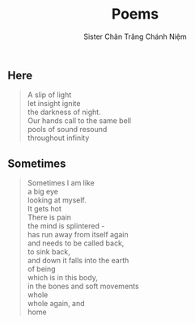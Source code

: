 ﻿---
title: Poems
author: Sister Chân Trăng Chánh Niệm
---

## Here

> A slip of light <br/>
> let insight ignite <br/>
> the darkness of night.<br/>
> Our hands call to the same bell<br/>
> pools of sound resound <br/>
> throughout infinity<br/>

## Sometimes

> Sometimes I am like<br/>
> a big eye<br/>
> looking at myself.<br/>
> It gets hot<br/>
> There is pain<br/>
> the mind is splintered -<br/>
> has run away from itself again<br/>
> and needs to be called back,<br/>
> to sink back,<br/>
> and down it falls into the earth<br/>
> of being<br/>
> which is in this body,<br/>
> in the bones and soft movements<br/>
> whole<br/>
> whole again, and<br/>
> home<br/>
